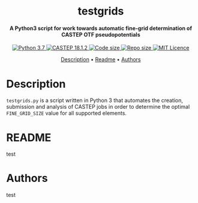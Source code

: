 <h1 align="center">
    <br>
    testgrids
    <br>
</h1>

<h4 align="center">A Python3 script for work towards automatic fine-grid determination of CASTEP OTF pseudopotentials</h4>
<p align="center">
  <a href="https://www.python.org/downloads/release/python-375">
        <img src="https://img.shields.io/badge/python-3.7-brigtgreen.svg" alt="Python 3.7">
  </a>
  <a href="http://www.castep.org/">
        <img src="https://img.shields.io/badge/CASTEP-18.1.2-blue" alt="CASTEP 18.1.2">
  </a>
  <a href="">
        <img src="https://img.shields.io/github/languages/code-size/ajulik1997/testgrids" alt="Code size">
  </a>
  <a href="">
        <img src="https://img.shields.io/github/repo-size/ajulik1997/testgrids" alt="Repo size">
  </a>
   <a href="https://github.com/ajulik1997/testgrids/blob/master/LICENSE">
        <img src="https://img.shields.io/github/license/ajulik1997/testgrids" alt="MIT Licence">
  </a>
</p>

<p align="center">
  <a href="#description">Description</a> •
  <a href="#readme">Readme</a> •
  <a href="#authors">Authors</a>
</p>

# Description

`testgrids.py` is a script written in Python 3 that automates the creation, submission and analysis of CASTEP jobs in order to determine the optimal `FINE_GRID_SIZE` value for all supported elements.

# README

test

# Authors

test

